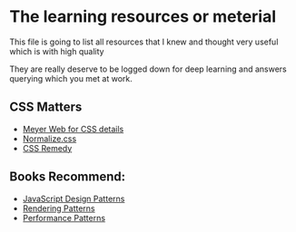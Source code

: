 # The learning resources or meterial
This file is going to list all resources that I knew and thought very useful which is with high quality

They are really deserve to be logged down for deep learning and answers querying which you met at work.

## CSS Matters
- [Meyer Web for CSS details](https://meyerweb.com/)
- [Normalize.css](https://necolas.github.io/normalize.css/)
- [CSS Remedy](https://github.com/jensimmons/cssremedy)

## Books Recommend:
- [JavaScript Design Patterns](https://www.patterns.dev/posts/introduction/)
- [Rendering Patterns](https://www.patterns.dev/posts/rendering-introduction/)
- [Performance Patterns](https://www.patterns.dev/posts/loading-sequence/)